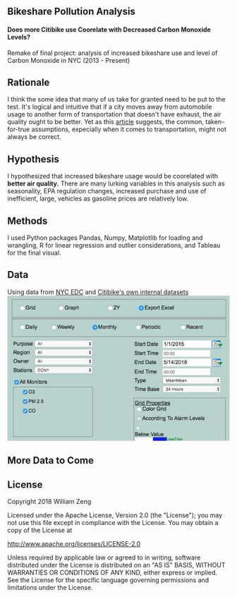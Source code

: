 ## Bikeshare Pollution Analysis
#### Does more Citibike use Coorelate with Decreased Carbon Monoxide Levels?

Remake of final project: analysis of increased bikeshare use and level of Carbon Monoxide in NYC (2013 - Present)

## Rationale
I think the some idea that many of us take for granted need to be put to the test. It's logical and intuitive that if a city moves away from automobile usage to another form of transportation that doesn't have exhaust, the air quality ought to be better. Yet as this [article](https://usa.streetsblog.org/2017/06/21/the-science-is-clear-more-highways-equals-more-traffic-why-are-dots-still-ignoring-it/) suggests, the common, taken-for-true assumptions, expecially when it comes to transportation, might not always be correct.

## Hypothesis
I hypothesized that increased bikeshare usage would be coorelated with **better air quality.** There are many lurking variables in this analysis such as seasonality, EPA regulation changes, increased purchase and use of inefficient, large, vehicles as gasoline prices are relatively low.

## Methods 
I used Python packages Pandas, Numpy, Matplotlib for loading and wrangling, R for linear regression and outlier considerations, and Tableau for the final visual. 

## Data
Using data from [NYC EDC](http://www.nyaqinow.net/) and [Citibike's own internal datasets](https://www.citibikenyc.com/system-data)
![Air Quality](https://github.com/wzmemo/3120_Final_Project/blob/master/images/aqpic.png)

## More Data to Come
  
## License
Copyright 2018 William Zeng

Licensed under the Apache License, Version 2.0 (the "License"); you may not use this file except in compliance with the License. You may obtain a copy of the License at

http://www.apache.org/licenses/LICENSE-2.0

Unless required by applicable law or agreed to in writing, software distributed under the License is distributed on an "AS IS" BASIS, WITHOUT WARRANTIES OR CONDITIONS OF ANY KIND, either express or implied. See the License for the specific language governing permissions and limitations under the License.
  
